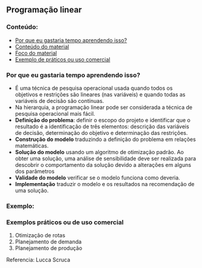 ## Programação linear

### Conteúdo:
  * [Por que eu gastaria tempo aprendendo isso?](#Por-que-eu-gastaria-tempo-aprendendo-isso?)
  * [Conteúdo do material](#Neste-material-você-vai-ver)
  * [Foco do material](#Foco)        
  * [Exemplo de práticos ou uso comercial](#Exemplos-práticos-ou-de-uso-comercial)

### Por que eu gastaria tempo aprendendo isso?
- É uma técnica de pesquisa operacional usada quando todos os objetivos e restrições são lineares (nas variáveis) e quando todas as variáveis de decisão são contínuas.
- Na hierarquia, a programação linear pode ser considerada a técnica de pesquisa operacional mais fácil. 
- **Definição do problema**: definir o escopo do projeto e identificar que o resultado é a identificação de três elementos: descrição das variáveis de decisão, determinação do objetivo e determinação das restrições.
- **Construção do modelo** traduzindo a definição do problema em relações matemáticas.
- **Solução do modelo** usando um algoritmo de otimização padrão. Ao obter uma solução, uma análise de sensibilidade deve ser realizada para descobrir o comportamento da solução devido a alterações em alguns dos parâmetros
- **Validade do modelo** verificar se o modelo funciona como deveria.
- **Implementação** traduzir o modelo e os resultados na recomendação de uma solução. 

### Exemplo: 

### Exemplos práticos ou de uso comercial
  1. Otimização de rotas
  2. Planejamento de demanda
  3. Planejamento de produção


Referencia: Lucca Scruca
